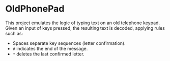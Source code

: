 # OldPhonePad

This project emulates the logic of typing text on an old telephone keypad. Given an input of keys pressed, the resulting text is decoded, applying rules such as:

- Spaces separate key sequences (letter confirmation).
- `#` indicates the end of the message.
- `*` deletes the last confirmed letter.
